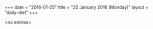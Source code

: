 +++
date = "2016-01-25"
title = "25 January 2016 (Monday)"
layout = "daily-diet"
+++


\<no entries\>
